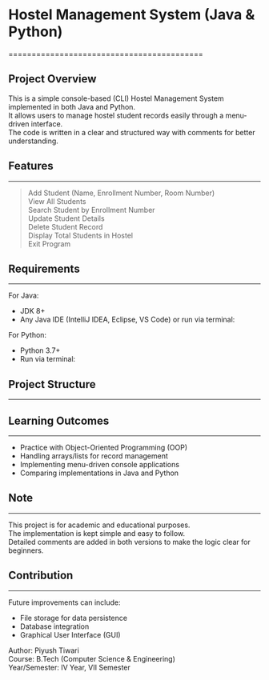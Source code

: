 # Hostel Management System (Java & Python)

 
==========================================

## Project Overview
This is a simple console-based (CLI) Hostel Management System implemented in both Java and Python.  
It allows users to manage hostel student records easily through a menu-driven interface.  
The code is written in a clear and structured way with comments for better understanding.

## Features
--------------
> Add Student (Name, Enrollment Number, Room Number)  
> View All Students  
> Search Student by Enrollment Number  
> Update Student Details  
> Delete Student Record  
> Display Total Students in Hostel  
> Exit Program  

## Requirements
------------------------------------------
For Java:
- JDK 8+  
- Any Java IDE (IntelliJ IDEA, Eclipse, VS Code) or run via terminal:  

For Python:
- Python 3.7+  
- Run via terminal:


## Project Structure
------------------------------------------

## Learning Outcomes
------------------------------------------
- Practice with Object-Oriented Programming (OOP)  
- Handling arrays/lists for record management  
- Implementing menu-driven console applications  
- Comparing implementations in Java and Python  

## Note
------------------------------------------
This project is for academic and educational purposes.  
The implementation is kept simple and easy to follow.  
Detailed comments are added in both versions to make the logic clear for beginners.  

## Contribution
------------------------------------------
Future improvements can include:  
- File storage for data persistence  
- Database integration  
- Graphical User Interface (GUI)




Author: Piyush Tiwari  
Course: B.Tech (Computer Science & Engineering)  
Year/Semester: IV Year, VII Semester 
